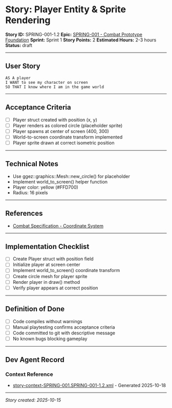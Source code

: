 # Story: Player Entity & Sprite Rendering

**Story ID:** SPRING-001-1.2
**Epic:** [SPRING-001 - Combat Prototype Foundation](../epics/SPRING-001-combat-prototype.md)
**Sprint:** Sprint 1
**Story Points:** 2
**Estimated Hours:** 2-3 hours
**Status:** draft

---

## User Story

```
AS A player
I WANT to see my character on screen
SO THAT I know where I am in the game world
```

---

## Acceptance Criteria

- [ ] Player struct created with position (x, y)
- [ ] Player renders as colored circle (placeholder sprite)
- [ ] Player spawns at center of screen (400, 300)
- [ ] World-to-screen coordinate transform implemented
- [ ] Player sprite drawn at correct isometric position

---

## Technical Notes

- Use ggez::graphics::Mesh::new_circle() for placeholder
- Implement world_to_screen() helper function
- Player color: yellow (#FFD700)
- Radius: 16 pixels

---

## References

- [Combat Specification - Coordinate System](../combat-spec.md)

---

## Implementation Checklist

- [ ] Create Player struct with position field
- [ ] Initialize player at screen center
- [ ] Implement world_to_screen() coordinate transform
- [ ] Create circle mesh for player sprite
- [ ] Render player in draw() method
- [ ] Verify player appears at correct position

---

## Definition of Done

- [ ] Code compiles without warnings
- [ ] Manual playtesting confirms acceptance criteria
- [ ] Code committed to git with descriptive message
- [ ] No known bugs blocking gameplay

---

## Dev Agent Record

### Context Reference
- [story-context-SPRING-001.SPRING-001-1.2.xml](story-context-SPRING-001.SPRING-001-1.2.xml) - Generated 2025-10-18

---

_Story created: 2025-10-15_
